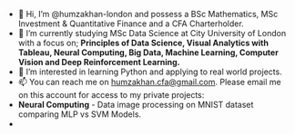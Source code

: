 - 👋 Hi, I’m @humzakhan-london and possess a BSc Mathematics, MSc Investment & Quantitative Finance and a CFA Charterholder.
- 🌱 I’m currently studying MSc Data Science at City University of London with a focus on;
**Principles of Data Science, Visual Analytics with Tableau, Neural Computing, Big Data, Machine Learning, Computer Vision and Deep Reinforcement Learning.**
- 👀 I’m interested in learning Python and applying to real world projects. 
- 📫 You can reach me on humzakhan.cfa@gmail.com. Please email me on this account for access to my private projects:
- **Neural Computing** - Data image processing on MNIST dataset comparing MLP vs SVM Models.
- 

<!---
humzakhan-london/humzakhan-london is a ✨ special ✨ repository because its `README.md` (this file) appears on your GitHub profile.
You can click the Preview link to take a look at your changes.
--->
